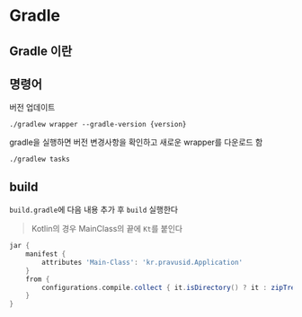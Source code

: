 # Gradle

## Gradle 이란

## 명령어

버전 업데이트

`./gradlew wrapper --gradle-version {version}`

gradle을 실행하면 버전 변경사항을 확인하고 새로운 wrapper를 다운로드 함

`./gradlew tasks`

## build

`build.gradle`에 다음 내용 추가 후 `build` 실행한다

> Kotlin의 경우 MainClass의 끝에 `Kt`를 붙인다

```groovy
jar {
    manifest {
        attributes 'Main-Class': 'kr.pravusid.Application'
    }
    from {
        configurations.compile.collect { it.isDirectory() ? it : zipTree(it) }
    }
}
```
